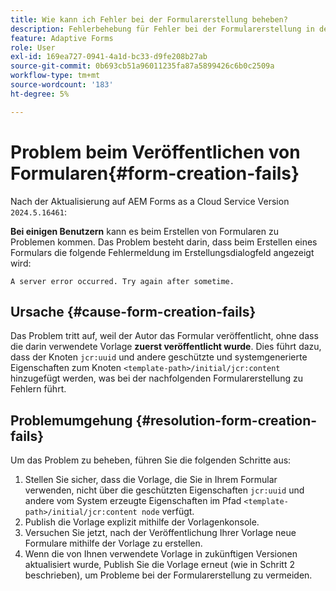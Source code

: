 ```yaml
---
title: Wie kann ich Fehler bei der Formularerstellung beheben?
description: Fehlerbehebung für Fehler bei der Formularerstellung in der AEM Forms as a Cloud Service-Umgebung.
feature: Adaptive Forms
role: User
exl-id: 169ea727-0941-4a1d-bc33-d9fe208b27ab
source-git-commit: 0b693cb51a96011235fa87a5899426c6b0c2509a
workflow-type: tm+mt
source-wordcount: '183'
ht-degree: 5%

---
```


# Problem beim Veröffentlichen von Formularen{#form-creation-fails}

Nach der Aktualisierung auf AEM Forms as a Cloud Service Version `2024.5.16461`:

**Bei einigen Benutzern** kann es beim Erstellen von Formularen zu Problemen kommen. Das Problem besteht darin, dass beim Erstellen eines Formulars die folgende Fehlermeldung im Erstellungsdialogfeld angezeigt wird:

`A server error occurred. Try again after sometime.`

## Ursache {#cause-form-creation-fails}

Das Problem tritt auf, weil der Autor das Formular veröffentlicht, ohne dass die darin verwendete Vorlage **zuerst veröffentlicht wurde**. Dies führt dazu, dass der Knoten `jcr:uuid` und andere geschützte und systemgenerierte Eigenschaften zum Knoten `<template-path>/initial/jcr:content` hinzugefügt werden, was bei der nachfolgenden Formularerstellung zu Fehlern führt.

## Problemumgehung {#resolution-form-creation-fails}

Um das Problem zu beheben, führen Sie die folgenden Schritte aus:

1. Stellen Sie sicher, dass die Vorlage, die Sie in Ihrem Formular verwenden, nicht über die geschützten Eigenschaften `jcr:uuid` und andere vom System erzeugte Eigenschaften im Pfad `<template-path>/initial/jcr:content node` verfügt.
1. Publish die Vorlage explizit mithilfe der Vorlagenkonsole.
1. Versuchen Sie jetzt, nach der Veröffentlichung Ihrer Vorlage neue Formulare mithilfe der Vorlage zu erstellen.
1. Wenn die von Ihnen verwendete Vorlage in zukünftigen Versionen aktualisiert wurde, Publish Sie die Vorlage erneut (wie in Schritt 2 beschrieben), um Probleme bei der Formularerstellung zu vermeiden.


<!--

# Issue {#form-creation-fails}

After updating to AEM Forms as a Cloud Service version `2024.5.16461.20240524T172309Z`, When a user publishes a form using an unpublished template, it fails to create a form and shows an error:

`Property is protected: jcr:uuid = 09e0d6be-f619-4405-b021-27eb1c5326d3`

## Solution {#troubleshoot-form-creation-fails}

To resolve the issue, perform the following workaround steps:

1. Publish the template explicitly using the template console.
    
    >[!NOTE]
    > Prior to this step ensure that the (unpublished) template does not have `jcr:uuid` and other system generated properties under the initial content's `jcr:content node`. To sort out it, first, sanitize the template to publish it explicitly.

    >[!NOTE]
    > This action doesn't replicate the initial content node.
1. Now, when your template is published, try creating new forms using the template.
1. If the template is changed in the future, publish it again as mentioned in the step 1.

-->

